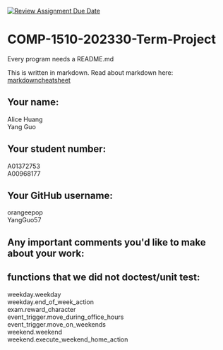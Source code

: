 [![Review Assignment Due Date](https://classroom.github.com/assets/deadline-readme-button-24ddc0f5d75046c5622901739e7c5dd533143b0c8e959d652212380cedb1ea36.svg)](https://classroom.github.com/a/ECKgeadS)
# COMP-1510-202330-Term-Project

Every program needs a README.md

This is written in markdown. Read about markdown here: [markdowncheatsheet](https://www.markdownguide.org/cheat-sheet/)

## Your name:

Alice Huang  
Yang Guo

## Your student number:

A01372753  
A00968177

## Your GitHub username:

orangeepop  
YangGuo57 

## Any important comments you'd like to make about your work:


## functions that we did not doctest/unit test:
weekday.weekday  
weekday.end_of_week_action  
exam.reward_character  
event_trigger.move_during_office_hours  
event_trigger.move_on_weekends  
weekend.weekend  
weekend.execute_weekend_home_action  
